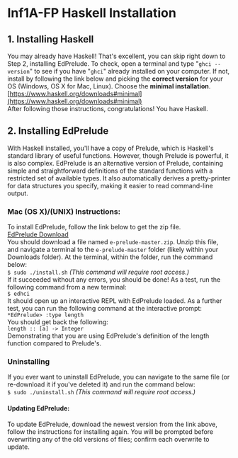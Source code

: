# Inf1A-FP Haskell Installation

## 1. Installing Haskell
You may already have Haskell! That's excellent, you can skip right down to Step 2, installing EdPrelude. To check, open a terminal and type "`ghci --version`" to see if you have "`ghci`" already installed on your computer. If not, install by following the link below and picking the **correct version** for your OS (Windows, OS X for Mac, Linux). Choose the **minimal installation**.  
[https://www.haskell.org/downloads#minimal](https://www.haskell.org/downloads#minimal)  
After following those instructions, congratulations! You have Haskell.

## 2. Installing EdPrelude
With Haskell installed, you'll have a copy of Prelude, which is Haskell's standard library of useful functions. However, though Prelude is powerful, it is also complex. EdPrelude is an alternative version of Prelude, containing simple and straightforward definitions of the standard functions with a restricted set of available types. It also automatically derives a pretty-printer for data structures you specify, making it easier to read command-line output.

### Mac (OS X)/(UNIX) Instructions:
To install EdPrelude, follow the link below to get the zip file.  
[EdPrelude Download](https://github.com/wadler/edprelude/archive/refs/heads/main.zip)  
You should download a file named `e-prelude-master.zip`. Unzip this file, and navigate a terminal to the `e-prelude-master` folder (likely within your Downloads folder). At the terminal, within the folder, run the command below:  
`$ sudo ./install.sh` *(This command will require root access.)*  
If it succeeded without any errors, you should be done! As a test, run the following command from a new terminal:  
`$ edhci`  
It should open up an interactive REPL with EdPrelude loaded. As a further test, you can run the following command at the interactive prompt:  
`*EdPrelude> :type length`  
You should get back the following:  
`length :: [a] -> Integer`  
Demonstrating that you are using EdPrelude's definition of the length function compared to Prelude's.

### Uninstalling
If you ever want to uninstall EdPrelude, you can navigate to the same file (or re-download it if you've deleted it) and run the command below:  
`$ sudo ./uninstall.sh` *(This command will require root access.)* 

#### Updating EdPrelude:
To update EdPrelude, download the newest version from the link above, follow the instructions for installing again. You will be prompted before overwriting any of the old versions of files; confirm each overwrite to update.
